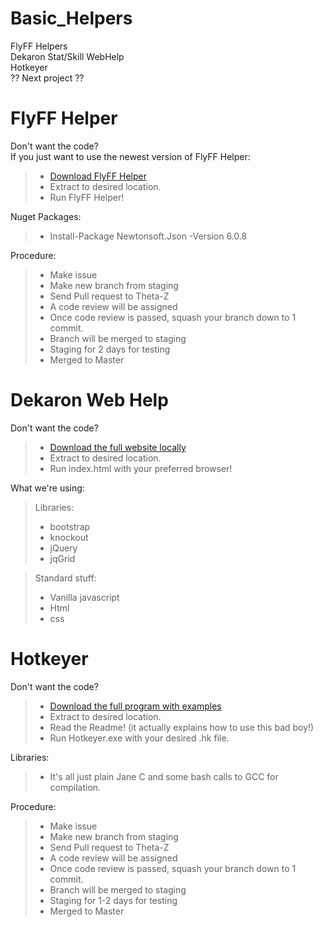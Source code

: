 # Basic_Helpers
FlyFF Helpers  
Dekaron Stat/Skill WebHelp  
Hotkeyer  
?? Next project ??

FlyFF Helper
============  
Don't want the code?  
If you just want to use the newest version of FlyFF Helper:  
> * [Download FlyFF Helper](https://github.com/Theta-Z/Basic_Helpers/blob/master/FlyFF_Helper_Full_Program.zip?raw=true)
> * Extract to desired location.
> * Run FlyFF Helper!

Nuget Packages:
> * Install-Package Newtonsoft.Json -Version 6.0.8  

Procedure:
> * Make issue
> * Make new branch from staging
> * Send Pull request to Theta-Z
> * A code review will be assigned
> * Once code review is passed, squash your branch down to 1 commit.
> * Branch will be merged to staging
> * Staging for 2 days for testing
> * Merged to Master


Dekaron Web Help
================
Don't want the code?  
> * [Download the full website locally](https://github.com/Theta-Z/Basic_Helpers/blob/master/Dekaron_Website_Full.rar?raw=true)
> * Extract to desired location.
> * Run index.html with your preferred browser!

What we're using:  
> Libraries:
> * bootstrap
> * knockout
> * jQuery
> * jqGrid

> Standard stuff:
> * Vanilla javascript 
> * Html
> * css


Hotkeyer
========
Don't want the code?
> * [Download the full program with examples](https://github.com/Theta-Z/Basic_Helpers/raw/master/Hotkeyer.7z?raw=true)
> * Extract to desired location.
> * Read the Readme! (it actually explains how to use this bad boy!)
> * Run Hotkeyer.exe with your desired .hk file.

Libraries:
> * It's all just plain Jane C and some bash calls to GCC for compilation.

Procedure:
> * Make issue
> * Make new branch from staging
> * Send Pull request to Theta-Z
> * A code review will be assigned
> * Once code review is passed, squash your branch down to 1 commit.
> * Branch will be merged to staging
> * Staging for 1-2 days for testing
> * Merged to Master
